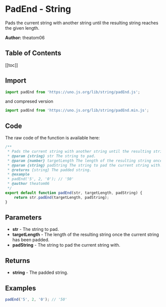 # PadEnd - String
Pads the current string with another string until the resulting string reaches the given length.

**Author:** theatom06

## Table of Contents
[[toc]]

## Import 

```js
import padEnd from 'https://uno.js.org/lib/string/padEnd.js';
```
and compresed version
```js
import padEnd from 'https://uno.js.org/lib/string/padEnd.min.js';
```

## Code
The raw code of the function is available here:
```js
/**
 * Pads the current string with another string until the resulting string reaches the given length.
 * @param {string} str The string to pad.
 * @param {number} targetLength The length of the resulting string once the current string has been padded.
 * @param {string} padString The string to pad the current string with.
 * @returns {string} The padded string.
 * @example
 * padEnd('5', 2, '0'); // '50'
 * @author theatom06
 */
export default function padEnd(str, targetLength, padString) {
    return str.padEnd(targetLength, padString);
}
```

## Parameters
* **str** - The string to pad.
* **targetLength** - The length of the resulting string once the current string has been padded.
* **padString** - The string to pad the current string with.


## Returns
* **string** - The padded string.


## Examples
```js
padEnd('5', 2, '0'); // '50'

```